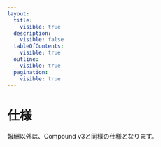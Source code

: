 ```yaml
---
layout:
  title:
    visible: true
  description:
    visible: false
  tableOfContents:
    visible: true
  outline:
    visible: true
  pagination:
    visible: true
---
```


# 仕様

報酬以外は、Compound v3と同様の仕様となります。
